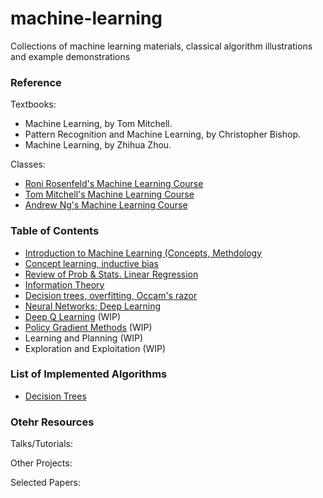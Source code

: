 # machine-learning
Collections of machine learning materials, classical algorithm illustrations and example demonstrations


### Reference

Textbooks:

- Machine Learning, by Tom Mitchell. 
- Pattern Recognition and Machine Learning, by Christopher Bishop.
- Machine Learning, by Zhihua Zhou.

Classes:

- [Roni Rosenfeld's Machine Learning Course](http://www.cs.cmu.edu/~roni/10601/)
- [Tom Mitchell's Machine Learning Course](http://www.cs.cmu.edu/~tom/10701_sp11/lectures.shtml)
- [Andrew Ng's Machine Learning Course](Coursera)



### Table of Contents

- [Introduction to Machine Learning (Concepts, Methdology](Introduction/)
- [Concept learning, inductive bias](CL/)
- [Review of Prob & Stats. Linear Regression](LR/)
- [Information Theory](MC/)
- [Decision trees, overfitting, Occam's razor](TD/)
- [Neural Networks; Deep Learning](FA/)
- [Deep Q Learning](DQN/) (WIP)
- [Policy Gradient Methods](PolicyGradient/) (WIP)
- Learning and Planning (WIP)
- Exploration and Exploitation (WIP)


### List of Implemented Algorithms

- [Decision Trees](DP/Policy%20Evaluation%20Solution.ipynb)



### Otehr Resources

Talks/Tutorials:


Other Projects:


Selected Papers:


